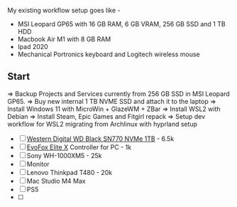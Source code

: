 My existing workflow setup goes like - 
- MSI Leopard GP65 with 16 GB RAM, 6 GB VRAM, 256 GB SSD and 1 TB HDD
- Macbook Air M1 with 8 GB RAM
- Ipad 2020
- Mechanical Portronics keyboard and Logitech wireless mouse

## Start
=> Backup Projects and Services currently from 256 GB SSD in MSI Leopard GP65.
=> Buy new internal 1 TB NVME SSD and attach it to the laptop
=> Install Windows 11 with MicroWin + GlazeWM + ZBar
=> Install WSL2 with Debian
=> Install Steam, Epic Games and Fitgirl repack
=> Setup dev workflow for WSL2 migrating from Archlinux with hyprland setup

- [ ] [Western Digital WD Black SN770 NVMe 1TB](https://amzn.in/d/225Dyme) - 6.5k
- [ ] [EvoFox Elite X](https://amzn.in/d/d3aprCR) Controller for PC - 1k
- [ ] Sony WH-1000XM5 - 25k
- [ ] Monitor
- [ ] Lenovo Thinkpad T480 - 20k
- [ ] Mac Studio M4 Max
- [ ] PS5
- [ ] 